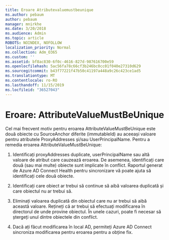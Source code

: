 ```yaml
---
title: Eroare Atributevaluemustbeunique
ms.author: pebaum
author: pebaum
manager: mnirkhe
ms.date: 3/20/2018
ms.audience: Admin
ms.topic: article
ROBOTS: NOINDEX, NOFOLLOW
localization_priority: Normal
ms.collection: Adm_O365
ms.custom: ''
ms.assetid: bf8ac830-6f0c-4616-827d-987616700e59
ms.openlocfilehash: 5ac56fa78c66cf3b246bc0cc01f040e27310d629
ms.sourcegitcommit: b43f77221f47b50c41197a448a9c26c423ce1ad5
ms.translationtype: MT
ms.contentlocale: ro-RO
ms.lasthandoff: 11/15/2019
ms.locfileid: "36527043"
---
```

# <a name="error-attributevaluemustbeunique"></a>Eroare: AttributeValueMustBeUnique

Cel mai frecvent motiv pentru eroarea AttributeValueMustBeUnique este două obiecte cu SourceAnchor diferite (immutableId) au aceeași valoare pentru atributele ProxyAddresses și/sau UserPrincipalName. Pentru a remedia eroarea AttributeValueMustBeUnique:
  
1. Identificați proxyAddresses duplicate, userPrincipalName sau altă valoare de atribut care cauzează eroarea. De asemenea, identificați care două (sau mai multe) obiecte sunt implicate în conflict. Raportul generat de Azure AD Connect Health pentru sincronizare vă poate ajuta să identificați cele două obiecte.
    
2. Identificați care obiect ar trebui să continue să aibă valoarea duplicată și care obiectul nu ar trebui să.
    
3. Eliminați valoarea duplicată din obiectul care nu ar trebui să aibă această valoare. Rețineți că ar trebui să efectuați modificarea în directorul de unde provine obiectul. În unele cazuri, poate fi necesar să ștergeți unul dintre obiectele din conflict.
    
4. Dacă ați făcut modificarea în local AD, permiteți Azure AD Connect sincroniza modificarea pentru eroarea pentru a obține fix.
    

